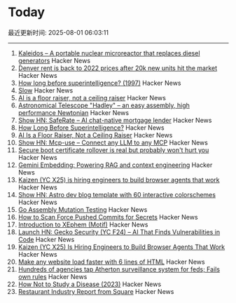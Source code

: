 # Today

最近更新时间: 2025-08-01 06:03:11

--- 
1. [Kaleidos – A portable nuclear microreactor that replaces diesel generators](https://radiantnuclear.com/) Hacker News
2. [Denver rent is back to 2022 prices after 20k new units hit the market](https://denverite.com/2025/07/25/denver-rent-prices-drop-q2/) Hacker News
3. [How long before superintelligence? (1997)](https://nickbostrom.com/superintelligence) Hacker News
4. [Slow](https://michaelnotebook.com/slow/index.html) Hacker News
5. [AI is a floor raiser, not a ceiling raiser](https://elroy.bot/blog/2025/07/29/ai-is-a-floor-raiser-not-a-ceiling-raiser.html) Hacker News
6. [Astronomical Telescope "Hadley" – an easy assembly, high performance Newtonian](https://www.printables.com/model/224383-astronomical-telescope-hadley-an-easy-assembly-hig) Hacker News
7. [Show HN: SafeRate – AI chat-native mortgage lender](https://saferate.com/) Hacker News
8. [How Long Before Superintelligence?](https://nickbostrom.com/superintelligence) Hacker News
9. [AI Is a Floor Raiser, Not a Ceiling Raiser](https://elroy.bot/blog/2025/07/29/ai-is-a-floor-raiser-not-a-ceiling-raiser.html) Hacker News
10. [Show HN: Mcp-use – Connect any LLM to any MCP](https://github.com/mcp-use/mcp-use) Hacker News
11. [Secure boot certificate rollover is real but probably won't hurt you](https://mjg59.dreamwidth.org/72892.html) Hacker News
12. [Gemini Embedding: Powering RAG and context engineering](https://developers.googleblog.com/en/gemini-embedding-powering-rag-context-engineering/) Hacker News
13. [Kaizen (YC X25) is hiring engineers to build browser agents that work](https://www.kaizenautomation.com/jobs) Hacker News
14. [Show HN: Astro dev blog template with 60 interactive colorschemes](https://multiterm.stelclementine.com) Hacker News
15. [Go Assembly Mutation Testing](https://words.filippo.io/assembly-mutation/) Hacker News
16. [How to Scan Force Pushed Commits for Secrets](https://trufflesecurity.com/blog/how-to-scan-force-pushed-commits-for-secrets) Hacker News
17. [Introduction to XEphem (Motif)](http://spiff.rit.edu/classes/phys445/lectures/planetarium/xephem_howto.html) Hacker News
18. [Launch HN: Gecko Security (YC F24) – AI That Finds Vulnerabilities in Code](https://news.ycombinator.com/item?id=44747204) Hacker News
19. [Kaizen (YC X25) Is Hiring Engineers to Build Browser Agents That Work](https://www.kaizenautomation.com/jobs) Hacker News
20. [Make any website load faster with 6 lines of HTML](https://www.docuseal.com/blog/make-any-website-load-faster-with-6-lines-html) Hacker News
21. [Hundreds of agencies tap Atherton surveillance system for feds; Fails own rules](https://www.almanacnews.com/investigative-story/2025/07/30/hundreds-of-agencies-tap-athertons-surveillance-system-for-feds-town-fails-to-follow-own-rules/) Hacker News
22. [How Not to Study a Disease (2023)](https://neurofrontiers.blog/book-review-how-not-to-study-a-disease/) Hacker News
23. [Restaurant Industry Report from Square](https://squareup.com/us/en/press/summer-restaurant-report-2025) Hacker News
